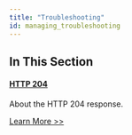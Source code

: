 ```yaml
---
title: "Troubleshooting"
id: managing_troubleshooting
---
```


[http 204]: ./http-204.md

## In This Section

#### [HTTP 204][http 204]

About the HTTP 204 response.

[Learn More >>][http 204]
